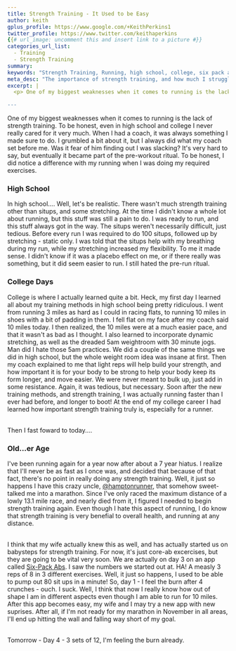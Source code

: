 ```yaml
---
title: Strength Training - It Used to be Easy
author: keith
gplus_profile: https://www.google.com/+KeithPerkins1
twitter_profile: https://www.twitter.com/keithaperkins
{{# url_image: uncomment this and insert link to a picture #}} 
categories_url_list:
  - Training
  - Strength Training
summary:
keywords: "Strength Training, Running, high school, college, six pack abs"
meta_desc: "The importance of strength training, and how much I struggle with it."
excerpt: |
  <p> One of my biggest weaknesses when it comes to running is the lack of strength training.  To be honest, even in high school and college I never really cared for it very much.  When I had a coach, it was always something I made sure to do.  I grumbled a bit about it, but I always did what my coach set before me.  Was it fear of him finding out I was slacking?  It's very hard to say, but eventually it became part of the pre-workout ritual.  To be honest, I did notice a difference with my running when I was doing my required exercises.  </p>

---
```

<p> One of my biggest weaknesses when it comes to running is the lack of strength training.  To be honest, even in high school and college I never really cared for it very much.  When I had a coach, it was always something I made sure to do.  I grumbled a bit about it, but I always did what my coach set before me.  Was it fear of him finding out I was slacking?  It's very hard to say, but eventually it became part of the pre-workout ritual.  To be honest, I did notice a difference with my running when I was doing my required exercises.  </p>

<p><h3>High School</h3></p>

<p>In high school.... Well, let's be realistic.  There wasn't much strength training other than situps, and some stretching.  At the time I didn't know a whole lot about running, but this stuff was still a pain to do.  I was ready to run, and this stuff always got in the way.  The situps weren't necessarily difficult, just tedious.  Before every run I was required to do 100 situps, followed up by stretching - static only.  I was told that the situps help with my breathing during my run, while my stretching increased my flexibility.  To me it made sense.  I didn't know if it was a placebo effect on me, or if there really was something, but it did seem easier to run. I still hated the pre-run ritual. </p>

<p><h3>College Days</h3></p>

<p>College is where I actually learned quite a bit.  Heck, my first day I learned all about my training methods in high school being pretty ridiculous.  I went from running 3 miles as hard as I could in racing flats, to running 10 miles in shoes with a bit of padding in them.  I fell flat on my face after my coach said 10 miles today.  I then realized, the 10 miles were at a much easier pace, and that it wasn't as bad as I thought.  I also learned to incorporate dynamic stretching, as well as the dreaded 5am weightroom with 30 minute jogs.  Man did I hate those 5am practices.  We did a couple of the same things we did in high school, but the whole weight room idea was insane at first.  Then my coach explained to me that light reps will help build your strength, and how important it is for your body to be strong to help your body keep its form longer, and move easier.  We were never meant to bulk up, just add in some resistance.  Again, it was tedious, but necessary.  Soon after the new training methods, and strength training, I was actually running faster than I ever had before, and longer to boot!  At the end of my college career I had learned how important strength training truly is, especially for a runner.  <br /><br />

Then I fast foward to today....</p>

<p><h3>Old...er Age</h3></p>

<p> I've been running again for a year now after about a 7 year hiatus.  I realize that I'll never be as fast as I once was, and decided that because of that fact, there's no point in really doing any strength training.  Well, it just so happens I have this crazy uncle, <a href="https://twitter.com/hamptonrunner">@hamptonrunner</a>, that somehow sweet-talked me into a marathon.  Since I've only raced the maximum distance of a lowly 13.1 mile race, and nearly died from it, I figured I needed to begin strength training again.  Even though I hate this aspect of running, I do know that strength training is very benefial to overall health, and running at any distance.  <br /><br />

I think that my wife actually knew this as well, and has actually started us on babysteps for strength training.  For now, it's just core-ab excercises, but they are going to be vital very soon.  We are actually on day 3 on an app called <a href="https://itunes.apple.com/us/app/runtastic-six-pack-abs-trainer/id685857245?mt=8">Six-Pack Abs</a>.  I saw the numbers we started out at.  HA!  A measly 3 reps of 8 in 3 different exercises.  Well, it just so happens, I used to be able to pump out 80 sit ups in a minute!  So, day 1 - I feel the burn after 4 crunches - ouch.  I suck.  Well, I think that now I really know how out of shape I am in different aspects even though I am able to run for 10 miles.  After this app becomes easy, my wife and I may try a new app with new suprises.  After all, if I'm not ready for my marathon in November in all areas, I'll end up hitting the wall and falling way short of my goal.<br /><br />

Tomorrow - Day 4 - 3 sets of 12, I'm feeling the burn already. </p>